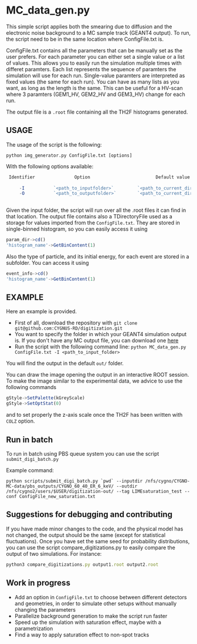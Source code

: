 MC_data_gen.py
===============
This simple script applies both the smearing due to diffusion and the electronic noise background to a MC sample track (GEANT4 output).
To run, the script need to be in the same location where ConfigFile.txt is.

ConfigFile.txt contains all the parameters that can be manually set as the user prefers. For each parameter you can either set a single value or a list of values. This allows you to easily run the simulation multiple times with differet paramters.
Each list represents the sequence of paramters the simulation will use for each run. Single-value paramters are interpreted as fixed values (the same for each run).
You can have as many lists as you want, as long as the length is the same. This can be useful for a HV-scan where 3 paramters (GEM1_HV, GEM2_HV and GEM3_HV) change for each run.

The output file is a `.root` file containing all the TH2F histograms generated.

USAGE
-----
The usage of the script is the following:

`python img_generator.py ConfigFile.txt [options]`

With the following options available:

```Javascript
 Identifier               Option                         Default value
 
     -I           `<path_to_inputfolder>`         `<path_to_current_directory>+src/`
     -O           `<path_to_outputfolder>`        `<path_to_current_directory>+out/`
     
```
Given the input folder, the script will run over all the .root files it can find in that location.
The output file contains also a TDirectoryFile used as a storage for values imported from the `ConfigFile.txt`. They are stored in single-binned histogram, so you can easily access it using
```Javascript
param_dir->cd()
'histogram_name'->GetBinContent(1)
```
Also the type of particle, and its initial energy, for each event are stored in a subfolder. You can access it using

```Javascript
event_info->cd()
'histogram_name'->GetBinContent(1)
```

EXAMPLE
--------
Here an example is provided.

+ First of all, download the repository with `git clone git@github.com:CYGNUS-RD/digitization.git`
+ You want to specify the folder in which your GEANT4 simulation output is. If you don't have any MC output file, you can download one [here](https://drive.google.com/open?id=1hut-cRycXGwYfO5eJLUXaKKzAwQU_i0p)
+ Run the script with the following command line: `python MC_data_gen.py ConfigFile.txt -I <path_to_input_folder>`

You will find the output in the default `out/` folder.

You can draw the image opening the output in an interactive ROOT session. To make the image similar to the experimental data, we advice to use the following commands

```Javascript
gStyle->SetPalette(kGreyScale)
gStyle->SetOptStat(0)
```
and to set properly the z-axis scale once the TH2F has been written with `COLZ` option.

Run in batch
-------------
To run in batch using PBS queue system you can use the script `submit_digi_batch.py`

Example command:

```
python scripts/submit_digi_batch.py `pwd` --inputdir /nfs/cygno/CYGNO-MC-data/pbs_outputs/CYGNO_60_40_ER_6_keV/ --outdir /nfs/cygno2/users/$USER/digitization-out/ --tag LIMEsaturation_test --conf ConfigFile_new_saturation.txt
```

Suggestions for debugging and contributing
------------
If you have made minor changes to the code, and the physical model has not changed, the output should be the same (except for statistical fluctuations). 
Once you have set the same seed for probability distributions, you can use the script compare_digitizations.py to easily compare the output of two simulations. For instance: 

```Javascript
python3 compare_digitizations.py output1.root output2.root
```

Work in progress
------------
+ Add an option in `ConfigFile.txt` to choose between different detectors and geometries, in order to simulate other setups without manually changing the parameters
+ Parallelize background generation to make the script run faster
+ Speed up the simulation with saturation effect, maybe with a parametrization
+ Find a way to apply saturation effect to non-spot tracks
